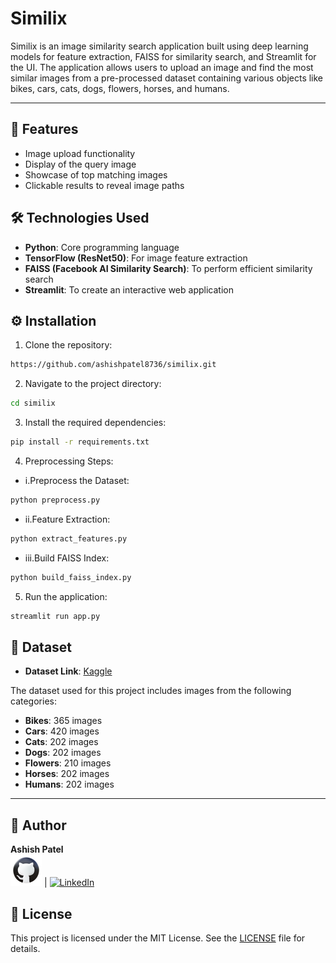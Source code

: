 
# Similix

Similix is an image similarity search application built using deep learning models for feature extraction, FAISS for similarity search, and Streamlit for the UI. The application allows users to upload an image and find the most similar images from a pre-processed dataset containing various objects like bikes, cars, cats, dogs, flowers, horses, and humans.

---

## 🚀 Features

- Image upload functionality
- Display of the query image
- Showcase of top matching images
- Clickable results to reveal image paths

## 🛠️ Technologies Used

- **Python**: Core programming language
- **TensorFlow (ResNet50)**: For image feature extraction
- **FAISS (Facebook AI Similarity Search)**: To perform efficient similarity search
- **Streamlit**: To create an interactive web application

## ⚙️ Installation

1. Clone the repository:

```sh
https://github.com/ashishpatel8736/similix.git
```

2. Navigate to the project directory:

```sh
cd similix
```

3. Install the required dependencies:

```sh
pip install -r requirements.txt
```

4. Preprocessing Steps:

- i.Preprocess the Dataset:

```sh
python preprocess.py
```

- ii.Feature Extraction:

```sh
python extract_features.py
```

- iii.Build FAISS Index:

```sh
python build_faiss_index.py
```

5. Run the application:

```sh
streamlit run app.py
```

## 📁 Dataset

- **Dataset Link**: [Kaggle](https://www.kaggle.com/datasets/ashishpatel8736/similix-image-dataset)

The dataset used for this project includes images from the following categories:

- **Bikes**: 365 images
- **Cars**: 420 images
- **Cats**: 202 images
- **Dogs**: 202 images
- **Flowers**: 210 images
- **Horses**: 202 images
- **Humans**: 202 images

---

## 👤 Author  
**Ashish Patel**  
[![GitHub](icons8-github-50.png)](https://github.com/ashishpatel8736) | [![LinkedIn](https://img.icons8.com/ios-filled/50/0077b5/linkedin.png)](https://www.linkedin.com/in/ashishpatel8736)

## 📄 License

This project is licensed under the MIT License. See the [LICENSE](LICENSE) file for details.
